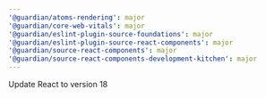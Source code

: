 ```yaml
---
'@guardian/atoms-rendering': major
'@guardian/core-web-vitals': major
'@guardian/eslint-plugin-source-foundations': major
'@guardian/eslint-plugin-source-react-components': major
'@guardian/source-react-components': major
'@guardian/source-react-components-development-kitchen': major
---
```


Update React to version 18
